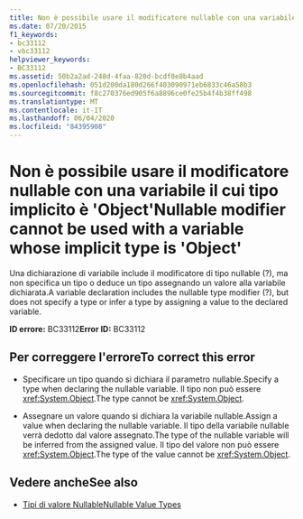 ```yaml
---
title: Non è possibile usare il modificatore nullable con una variabile il cui tipo implicito è 'Object'
ms.date: 07/20/2015
f1_keywords:
- bc33112
- vbc33112
helpviewer_keywords:
- BC33112
ms.assetid: 50b2a2ad-248d-4faa-820d-bcdf0e8b4aad
ms.openlocfilehash: 051d200da180d266f403090971eb6833c46a58b3
ms.sourcegitcommit: f8c270376ed905f6a8896ce0fe25b4f4b38ff498
ms.translationtype: MT
ms.contentlocale: it-IT
ms.lasthandoff: 06/04/2020
ms.locfileid: "84395908"
---
```

# <a name="nullable-modifier-cannot-be-used-with-a-variable-whose-implicit-type-is-object"></a><span data-ttu-id="d811c-102">Non è possibile usare il modificatore nullable con una variabile il cui tipo implicito è 'Object'</span><span class="sxs-lookup"><span data-stu-id="d811c-102">Nullable modifier cannot be used with a variable whose implicit type is 'Object'</span></span>
<span data-ttu-id="d811c-103">Una dichiarazione di variabile include il modificatore di tipo nullable (?), ma non specifica un tipo o deduce un tipo assegnando un valore alla variabile dichiarata.</span><span class="sxs-lookup"><span data-stu-id="d811c-103">A variable declaration includes the nullable type modifier (?), but does not specify a type or infer a type by assigning a value to the declared variable.</span></span>  
  
 <span data-ttu-id="d811c-104">**ID errore:** BC33112</span><span class="sxs-lookup"><span data-stu-id="d811c-104">**Error ID:** BC33112</span></span>  
  
## <a name="to-correct-this-error"></a><span data-ttu-id="d811c-105">Per correggere l'errore</span><span class="sxs-lookup"><span data-stu-id="d811c-105">To correct this error</span></span>  
  
- <span data-ttu-id="d811c-106">Specificare un tipo quando si dichiara il parametro nullable.</span><span class="sxs-lookup"><span data-stu-id="d811c-106">Specify a type when declaring the nullable variable.</span></span> <span data-ttu-id="d811c-107">Il tipo non può essere <xref:System.Object>.</span><span class="sxs-lookup"><span data-stu-id="d811c-107">The type cannot be <xref:System.Object>.</span></span>  
  
- <span data-ttu-id="d811c-108">Assegnare un valore quando si dichiara la variabile nullable.</span><span class="sxs-lookup"><span data-stu-id="d811c-108">Assign a value when declaring the nullable variable.</span></span> <span data-ttu-id="d811c-109">Il tipo della variabile nullable verrà dedotto dal valore assegnato.</span><span class="sxs-lookup"><span data-stu-id="d811c-109">The type of the nullable variable will be inferred from the assigned value.</span></span> <span data-ttu-id="d811c-110">Il tipo del valore non può essere <xref:System.Object>.</span><span class="sxs-lookup"><span data-stu-id="d811c-110">The type of the value cannot be <xref:System.Object>.</span></span>  
  
## <a name="see-also"></a><span data-ttu-id="d811c-111">Vedere anche</span><span class="sxs-lookup"><span data-stu-id="d811c-111">See also</span></span>

- [<span data-ttu-id="d811c-112">Tipi di valore Nullable</span><span class="sxs-lookup"><span data-stu-id="d811c-112">Nullable Value Types</span></span>](../programming-guide/language-features/data-types/nullable-value-types.md)
